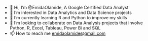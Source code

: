 - 👋 Hi, I’m @EmidaOlamide, A Google Certified Data Analyst
- 👀 I’m interested in Data Analytics and Data Science projects
- 🌱 I’m currently learning R and Python to improve my skills
- 💞️ I’m looking to collaborate on Data Analysis projects that involve Python, R, Excel, Tableau, Power Bi and SQL
- 📫 How to reach me emidaolamide@gmail.com

<!---
EmidaOlamide/EmidaOlamide is a ✨ special ✨ repository because its `README.md` (this file) appears on your GitHub profile.
You can click the Preview link to take a look at your changes.
--->
